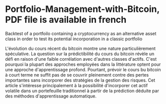 # Portfolio-Management-with-Bitcoin, PDF file is available in french 
Backtest of a portfoilo containing a cryptocurrency as an alternative asset class in order to test its potential incorporation in a classic portfolio

<Abstract>
L'évolution du cours récent du bitcoin montre une nature particulièrement spéculative. La question sur la prédictibilité du cours du bitcoin révèle un défi en raison d'une faible corrélation avec d'autres classes d'actifs. C'est pourquoi la plupart des approches employées dans la littérature optent pour une approche d'apprentissage profond. Pourtant, prévoir le cours bu bitcoin à court terme ne suffit pas de se couvrir pleinement contre des pertes importantes sans incorporer des stratégies de la gestion des risques. Cet article s'intéresse principalement à la possibilité d'incorporer cet actif volatile dans un portefeuille traditionnel à partir de la prédiction déduite par des méthodes d'apprentissage automatique.
